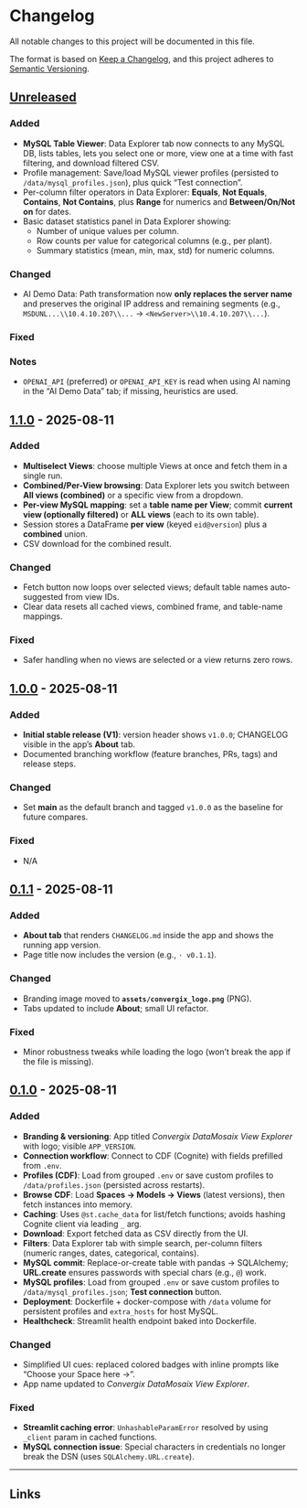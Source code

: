 # Changelog
All notable changes to this project will be documented in this file.

The format is based on [Keep a Changelog](https://keepachangelog.com/en/1.1.0/),
and this project adheres to [Semantic Versioning](https://semver.org/spec/v2.0.0.html).

## [Unreleased]
### Added
- **MySQL Table Viewer**: Data Explorer tab now connects to any MySQL DB, lists tables, lets you select one or more, view one at a time with fast filtering, and download filtered CSV.
- Profile management: Save/load MySQL viewer profiles (persisted to `/data/mysql_profiles.json`), plus quick “Test connection”.
- Per-column filter operators in Data Explorer: **Equals**, **Not Equals**, **Contains**, **Not Contains**, plus **Range** for numerics and **Between/On/Not on** for dates.
- Basic dataset statistics panel in Data Explorer showing:
  - Number of unique values per column.
  - Row counts per value for categorical columns (e.g., per plant).
  - Summary statistics (mean, min, max, std) for numeric columns.

### Changed
- AI Demo Data: Path transformation now **only replaces the server name** and preserves the original IP address and remaining segments (e.g., `MSDUNL...\\10.4.10.207\\...` → `<NewServer>\\10.4.10.207\\...`).

### Fixed

### Notes
- `OPENAI_API` (preferred) or `OPENAI_API_KEY` is read when using AI naming in the “AI Demo Data” tab; if missing, heuristics are used.


## [1.1.0] - 2025-08-11
### Added
- **Multiselect Views**: choose multiple Views at once and fetch them in a single run.
- **Combined/Per-View browsing**: Data Explorer lets you switch between **All views (combined)** or a specific view from a dropdown.
- **Per-view MySQL mapping**: set a **table name per View**; commit **current view (optionally filtered)** or **ALL views** (each to its own table).
- Session stores a DataFrame **per view** (keyed `eid@version`) plus a **combined** union.
- CSV download for the combined result.

### Changed
- Fetch button now loops over selected views; default table names auto-suggested from view IDs.
- Clear data resets all cached views, combined frame, and table-name mappings.

### Fixed
- Safer handling when no views are selected or a view returns zero rows.

## [1.0.0] - 2025-08-11
### Added
- **Initial stable release (V1)**: version header shows `v1.0.0`; CHANGELOG visible in the app’s **About** tab.
- Documented branching workflow (feature branches, PRs, tags) and release steps.

### Changed
- Set **main** as the default branch and tagged `v1.0.0` as the baseline for future compares.

### Fixed
- N/A

## [0.1.1] - 2025-08-11
### Added
- **About tab** that renders `CHANGELOG.md` inside the app and shows the running app version.
- Page title now includes the version (e.g., `· v0.1.1`).

### Changed
- Branding image moved to **`assets/convergix_logo.png`** (PNG).
- Tabs updated to include **About**; small UI refactor.

### Fixed
- Minor robustness tweaks while loading the logo (won’t break the app if the file is missing).

## [0.1.0] - 2025-08-11
### Added
- **Branding & versioning**: App titled *Convergix DataMosaix View Explorer* with logo; visible `APP_VERSION`.
- **Connection workflow**: Connect to CDF (Cognite) with fields prefilled from `.env`.
- **Profiles (CDF)**: Load from grouped `.env` or save custom profiles to `/data/profiles.json` (persisted across restarts).
- **Browse CDF**: Load **Spaces → Models → Views** (latest versions), then fetch instances into memory.
- **Caching**: Uses `@st.cache_data` for list/fetch functions; avoids hashing Cognite client via leading `_` arg.
- **Download**: Export fetched data as CSV directly from the UI.
- **Filters**: Data Explorer tab with simple search, per-column filters (numeric ranges, dates, categorical, contains).
- **MySQL commit**: Replace-or-create table with pandas → SQLAlchemy; **URL.create** ensures passwords with special chars (e.g., `@`) work.
- **MySQL profiles**: Load from grouped `.env` or save custom profiles to `/data/mysql_profiles.json`; **Test connection** button.
- **Deployment**: Dockerfile + docker-compose with `/data` volume for persistent profiles and `extra_hosts` for host MySQL.
- **Healthcheck**: Streamlit health endpoint baked into Dockerfile.

### Changed
- Simplified UI cues: replaced colored badges with inline prompts like “Choose your Space here →”.
- App name updated to *Convergix DataMosaix View Explorer*.

### Fixed
- **Streamlit caching error**: `UnhashableParamError` resolved by using `_client` param in cached functions.
- **MySQL connection issue**: Special characters in credentials no longer break the DSN (uses `SQLAlchemy.URL.create`).

---

## Links
[Unreleased]: https://github.com/jaredcomer35/EAMS_Demo/compare/v1.1.0...HEAD
[1.1.0]: https://github.com/jaredcomer35/EAMS_Demo/compare/v1.0.0...v1.1.0   
[1.0.0]: https://github.com/jaredcomer35/EAMS_Demo/compare/v0.1.1...v1.0.0  
[0.1.1]: https://github.com/jaredcomer35/EAMS_Demo/compare/v0.1.0...v0.1.1  
[0.1.0]: https://github.com/jaredcomer35/EAMS_Demo/releases/tag/v0.1.0
